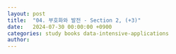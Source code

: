 ```yaml
---
layout: post
title:  "04. 부호화와 발전 - Section 2, (+3)"
date:   2024-07-30 00:00:00 +0900
categories: study books data-intensive-applications
author: 
---
```

